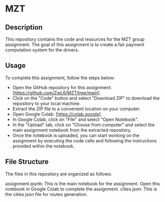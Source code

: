# MZT
## Description
This repository contains the code and resources for the MZT group assignment. The goal of this assignment is to create a fair payment computation system for the drivers.

## Usage
To complete this assignment, follow the steps below:

- Open the GitHub repository for this assignment: [https://github.com/ZwL6/MZT/tree/main].
- Click on the "Code" button and select "Download ZIP" to download the repository to your local machine.
- Extract the ZIP file to a convenient location on your computer.
- Open Google Colab: [https://colab.google].
- In Google Colab, click on "File" and select "Open Notebook".
- In the "Upload" tab, click on "Choose from computer" and select the main assignment notebook from the extracted repository.
- Once the notebook is uploaded, you can start working on the assignment by executing the code cells and following the instructions provided within the notebook.

## File Structure
The files in this repository are organized as follows:

assignment.ipynb: This is the main notebook for the assignment. Open this notebook in Google Colab to complete the assignment.
cities.json: This is the cities json file for routes generation.
















